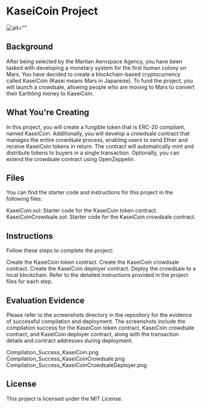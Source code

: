 # KaseiCoin Project

 ![alt=""](application-image.png)

## Background
After being selected by the Martian Aerospace Agency, you have been tasked with developing a monetary system for the first human colony on Mars. You have decided to create a blockchain-based cryptocurrency called KaseiCoin (Kasei means Mars in Japanese). To fund the project, you will launch a crowdsale, allowing people who are moving to Mars to convert their Earthling money to KaseiCoin.

## What You're Creating
In this project, you will create a fungible token that is ERC-20 compliant, named KaseiCoin. Additionally, you will develop a crowdsale contract that manages the entire crowdsale process, enabling users to send Ether and receive KaseiCoin tokens in return. The contract will automatically mint and distribute tokens to buyers in a single transaction. Optionally, you can extend the crowdsale contract using OpenZeppelin.

## Files
You can find the starter code and instructions for this project in the following files:

KaseiCoin.sol: Starter code for the KaseiCoin token contract.
KaseiCoinCrowdsale.sol: Starter code for the KaseiCoin crowdsale contract.

## Instructions
Follow these steps to complete the project:

Create the KaseiCoin token contract.
Create the KaseiCoin crowdsale contract.
Create the KaseiCoin deployer contract.
Deploy the crowdsale to a local blockchain.
Refer to the detailed instructions provided in the project files for each step.

## Evaluation Evidence
Please refer to the screenshots directory in the repository for the evidence of successful compilation and deployment. The screenshots include the compilation success for the KaseiCoin token contract, KaseiCoin crowdsale contract, and KaseiCoin deployer contract, along with the transaction details and contract addresses during deployment.

Compilation_Success_KaseiCoin.png
Compilation_Success_KaseiCoinCrowdsale.png
Compilation_Success_KaseiCoinCrowdsaleDeployer.png

## License
This project is licensed under the MIT License.
